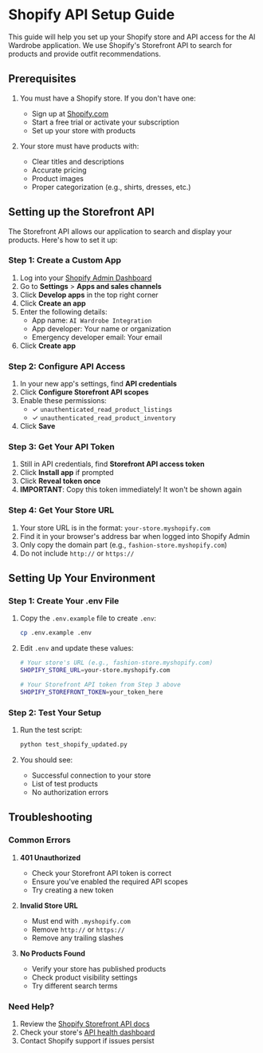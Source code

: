 # Shopify API Setup Guide

This guide will help you set up your Shopify store and API access for the AI Wardrobe application. We use Shopify's Storefront API to search for products and provide outfit recommendations.

## Prerequisites

1. You must have a Shopify store. If you don't have one:
   - Sign up at [Shopify.com](https://www.shopify.com)
   - Start a free trial or activate your subscription
   - Set up your store with products

2. Your store must have products with:
   - Clear titles and descriptions
   - Accurate pricing
   - Product images
   - Proper categorization (e.g., shirts, dresses, etc.)

## Setting up the Storefront API

The Storefront API allows our application to search and display your products. Here's how to set it up:

### Step 1: Create a Custom App

1. Log into your [Shopify Admin Dashboard](https://admin.shopify.com)
2. Go to **Settings** > **Apps and sales channels**
3. Click **Develop apps** in the top right corner
4. Click **Create an app**
5. Enter the following details:
   - App name: `AI Wardrobe Integration`
   - App developer: Your name or organization
   - Emergency developer email: Your email
6. Click **Create app**

### Step 2: Configure API Access

1. In your new app's settings, find **API credentials**
2. Click **Configure Storefront API scopes**
3. Enable these permissions:
   - ✓ `unauthenticated_read_product_listings`
   - ✓ `unauthenticated_read_product_inventory`
4. Click **Save**

### Step 3: Get Your API Token

1. Still in API credentials, find **Storefront API access token**
2. Click **Install app** if prompted
3. Click **Reveal token once**
4. **IMPORTANT**: Copy this token immediately! It won't be shown again

### Step 4: Get Your Store URL

1. Your store URL is in the format: `your-store.myshopify.com`
2. Find it in your browser's address bar when logged into Shopify Admin
3. Only copy the domain part (e.g., `fashion-store.myshopify.com`)
4. Do not include `http://` or `https://`

## Setting Up Your Environment

### Step 1: Create Your .env File

1. Copy the `.env.example` file to create `.env`:
   ```bash
   cp .env.example .env
   ```

2. Edit `.env` and update these values:
   ```bash
   # Your store's URL (e.g., fashion-store.myshopify.com)
   SHOPIFY_STORE_URL=your-store.myshopify.com

   # Your Storefront API token from Step 3 above
   SHOPIFY_STOREFRONT_TOKEN=your_token_here
   ```

### Step 2: Test Your Setup

1. Run the test script:
   ```bash
   python test_shopify_updated.py
   ```

2. You should see:
   - Successful connection to your store
   - List of test products
   - No authorization errors

## Troubleshooting

### Common Errors

1. **401 Unauthorized**
   - Check your Storefront API token is correct
   - Ensure you've enabled the required API scopes
   - Try creating a new token

2. **Invalid Store URL**
   - Must end with `.myshopify.com`
   - Remove `http://` or `https://`
   - Remove any trailing slashes

3. **No Products Found**
   - Verify your store has published products
   - Check product visibility settings
   - Try different search terms

### Need Help?

1. Review the [Shopify Storefront API docs](https://shopify.dev/api/storefront)
2. Check your store's [API health dashboard](https://shopify.dev/api/usage/rate-limits)
3. Contact Shopify support if issues persist
